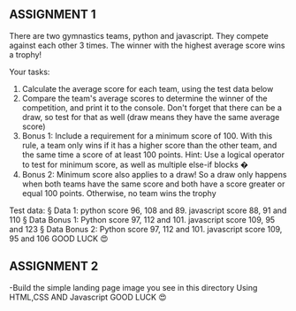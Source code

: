 ## ASSIGNMENT 1

There are two gymnastics teams, python and javascript. They compete against each 
other 3 times. The winner with the highest average score wins a trophy!

Your tasks:
1. Calculate the average score for each team, using the test data below
2. Compare the team's average scores to determine the winner of the competition, 
and print it to the console. Don't forget that there can be a draw, so test for that 
as well (draw means they have the same average score)
3. Bonus 1: Include a requirement for a minimum score of 100. With this rule, a 
team only wins if it has a higher score than the other team, and the same time a 
score of at least 100 points. Hint: Use a logical operator to test for minimum 
score, as well as multiple else-if blocks �
4. Bonus 2: Minimum score also applies to a draw! So a draw only happens when 
both teams have the same score and both have a score greater or equal 100 
points. Otherwise, no team wins the trophy

Test data:
§ Data 1: python score 96, 108 and 89. javascript score 88, 91 and 110
§ Data Bonus 1: Python score 97, 112 and 101. javascript score 109, 95 and 123
§ Data Bonus 2: Python score 97, 112 and 101. javascript score 109, 95 and 106
GOOD LUCK 😍

## ASSIGNMENT 2
-Build the simple landing page image you see in this directory Using HTML,CSS AND Javascript
GOOD LUCK 😍

